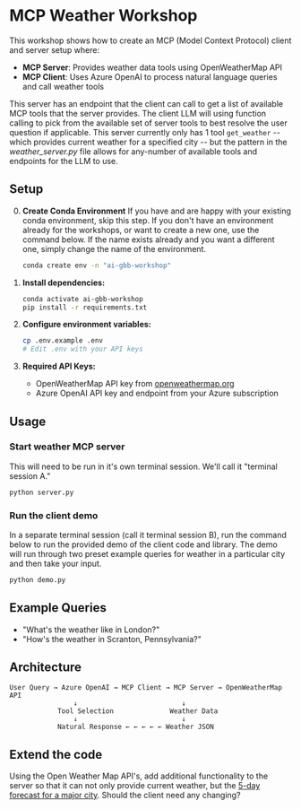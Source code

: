 # MCP Weather Workshop

This workshop shows how to create an MCP (Model Context Protocol) client and server setup where:

- **MCP Server**: Provides weather data tools using OpenWeatherMap API
- **MCP Client**: Uses Azure OpenAI to process natural language queries and call weather tools

This server has an endpoint that the client can call to get a list of available MCP tools that the server provides. The client LLM will using function calling to pick from the available set of server tools to best resolve the user question if applicable. This server currently only has 1 tool `get_weather` -- which provides current weather for a specified city -- but the pattern in the _weather_server.py_ file allows for any-number of available tools and endpoints for the LLM to use.

## Setup
0. **Create Conda Environment**
If you have and are happy with your existing conda environment, skip this step. If you don't have an environment already for the workshops, or want to create a new one, use the command below. If the name exists already and you want a different one, simply change the name of the environment.
    ```bash
    conda create env -n "ai-gbb-workshop"
    ```

1. **Install dependencies:**
   ```bash
   conda activate ai-gbb-workshop
   pip install -r requirements.txt
   ```

2. **Configure environment variables:**
   ```bash
   cp .env.example .env
   # Edit .env with your API keys
   ```

3. **Required API Keys:**
   - OpenWeatherMap API key from [openweathermap.org](https://openweathermap.org/api)
   - Azure OpenAI API key and endpoint from your Azure subscription

## Usage

### Start weather MCP server
This will need to be run in it's own terminal session. We'll call it "terminal session A."
```bash
python server.py
```

### Run the client demo
In a separate terminal session (call it terminal session B), run the command below to run the provided demo of the client code and library. The demo will run through two preset example queries for weather in a particular city and then take your input.
```bash
python demo.py
```

## Example Queries

- "What's the weather like in London?"
- "How's the weather in Scranton, Pennsylvania?"

## Architecture

```
User Query → Azure OpenAI → MCP Client → MCP Server → OpenWeatherMap API
                ↓                          ↓
            Tool Selection              Weather Data
                ↓                          ↓
            Natural Response ← ← ← ← ← Weather JSON
```

## Extend the code
Using the Open Weather Map API's, add additional functionality to the server so that it can not only provide current weather, but the [5-day forecast for a major city](https://openweathermap.org/forecast5#name5). Should the client need any changing?